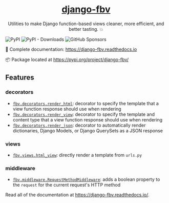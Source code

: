 <p align="center">
  <a href="https://django-fbv.readthedocs.io"><h1 align="center">django-fbv</h1></a>
</p>
<p align="center">Utilities to make Django function-based views cleaner, more efficient, and better tasting. 💥</p>

![PyPI](https://img.shields.io/pypi/v/django-fbv?color=blue&style=flat-square)
![PyPI - Downloads](https://img.shields.io/pypi/dm/django-fbv?color=blue&style=flat-square)
![GitHub Sponsors](https://img.shields.io/github/sponsors/adamghill?color=blue&style=flat-square)

📖 Complete documentation: https://django-fbv.readthedocs.io

📦 Package located at https://pypi.org/project/django-fbv/

## Features

### decorators

- [`fbv.decorators.render_html`](https://django-fbv.readthedocs.io/en/latest/decorators/#render-html): decorator to specify the template that a view function response should use when rendering
- [`fbv.decorators.render_view`](https://django-fbv.readthedocs.io/en/latest/decorators/#render-view): decorator to specify the template and content type that a view function response should use when rendering
- [`fbv.decorators.render_json`](https://django-fbv.readthedocs.io/en/latest/decorators/#render-json): decorator to automatically render dictionaries, Django Models, or Django QuerySets as a JSON response

### views

- [`fbv.views.html_view`](https://django-fbv.readthedocs.io/en/latest/views/#html-view): directly render a template from `urls.py`

### middleware

- [`fbv.middleware.RequestMethodMiddleware`](https://django-fbv.readthedocs.io/en/latest/middleware/): adds a boolean property to the `request` for the current request's HTTP method

Read all of the documentation at https://django-fbv.readthedocs.io/.
